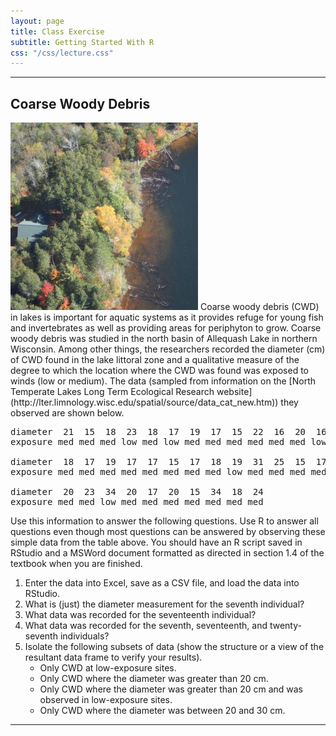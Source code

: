 ```yaml
---
layout: page
title: Class Exercise
subtitle: Getting Started With R
css: "/css/lecture.css"
---
```


----

## Coarse Woody Debris
<img src="../zimgs/cwd1-bony-lake.jpg" alt="CWD Bony Lake" class="img-right">
Coarse woody debris (CWD) in lakes is important for aquatic systems as it provides refuge for young fish and invertebrates as well as providing areas for periphyton to grow.  Coarse woody debris was studied in the north basin of Allequash Lake in northern Wisconsin.  Among other things, the researchers recorded the diameter (cm) of CWD found in the lake littoral zone and a qualitative measure of the degree to which the location where the CWD was found was exposed to winds (low or medium).  The data (sampled from information on the [North Temperate Lakes Long Term Ecological Research website](http://lter.limnology.wisc.edu/spatial/source/data_cat_new.htm)) they observed are shown below.

<pre>
diameter  21  15  18  23  18  17  19  17  15  22  16  20  16  17  18  15  16  24  24  23
exposure med med med low med low med med med med med med low med med med med low med med

diameter  18  17  19  17  17  15  17  18  19  31  25  15  17  34  16  18  19  15  16  15
exposure med med med med med med med med low med med med med low low med med med low med

diameter  20  23  34  20  17  20  15  34  18  24
exposure med med low med med med med med med med
</pre>

Use this information to answer the following questions.  Use R to answer all questions even though most questions can be answered by observing these simple data from the table above.  You should have an R script saved in RStudio and a MSWord document formatted as directed in section 1.4 of the textbook when you are finished.

1. Enter the data into Excel, save as a CSV file, and load the data into RStudio.
1. What is (just) the diameter measurement for the seventh individual?
1. What data was recorded for the seventeenth individual?
1. What data was recorded for the seventh, seventeenth, and twenty-seventh individuals?
1. Isolate the following subsets of data (show the structure or a view of the resultant data frame to verify your results).
    * Only CWD at low-exposure sites.
    * Only CWD where the diameter was greater than 20 cm.
    * Only CWD where the diameter was greater than 20 cm and was observed in low-exposure sites.
    * Only CWD where the diameter was between 20 and 30 cm.

----
